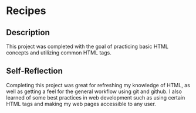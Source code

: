 # Recipes

## Description

This project was completed with the goal of practicing basic HTML concepts and 
utilizing common HTML tags.

## Self-Reflection

Completing this project was great for refreshing my knowledge of HTML, as well 
as getting a feel for the general workflow using git and github. I also learned 
of some best practices in web development such as using certain HTML tags and 
making my web pages accessible to any user.
